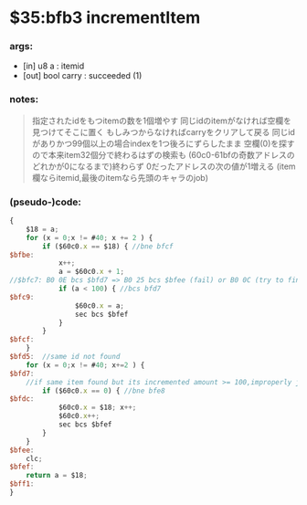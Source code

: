 ﻿
# $35:bfb3 incrementItem



### args:
+ [in] u8 a : itemid
+ [out] bool carry : succeeded (1)

### notes:
>指定されたidをもつitemの数を1個増やす
>同じidのitemがなければ空欄を見つけてそこに置く
>もしみつからなければcarryをクリアして戻る
>同じidがありかつ99個以上の場合indexを1つ後ろにずらしたまま
>空欄(0)を探すので本来item32個分で終わるはずの検索も
>(60c0-61bfの奇数アドレスのどれかが0になるまで)終わらず
>0だったアドレスの次の値が1増える
>(item欄ならitemid,最後のitemなら先頭のキャラのjob)

### (pseudo-)code:
```js
{
	$18 = a;
	for (x = 0;x != #40; x += 2 ) {
		if ($60c0.x == $18) { //bne bfcf
$bfbe:
			x++;
			a = $60c0.x + 1;
//$bfc7: B0 0E bcs $bfd7 => B0 25 bcs $bfee (fail) or B0 0C (try to find freespace)
			if (a < 100) { //bcs bfd7
$bfc9:
				$60c0.x = a;
				sec bcs $bfef
			}
		}
$bfcf:
	}
$bfd5:	//same id not found
	for (x = 0;x != #40; x+=2 ) {
$bfd7:	
	//if same item found but its incremented amount >= 100,improperly jumps to here
		if ($60c0.x == 0) { //bne bfe8
$bfdc:
			$60c0.x = $18; x++;
			$60c0.x++;
			sec bcs $bfef
		} 
	}
$bfee:
	clc;
$bfef:
	return a = $18;
$bff1:
}
```



